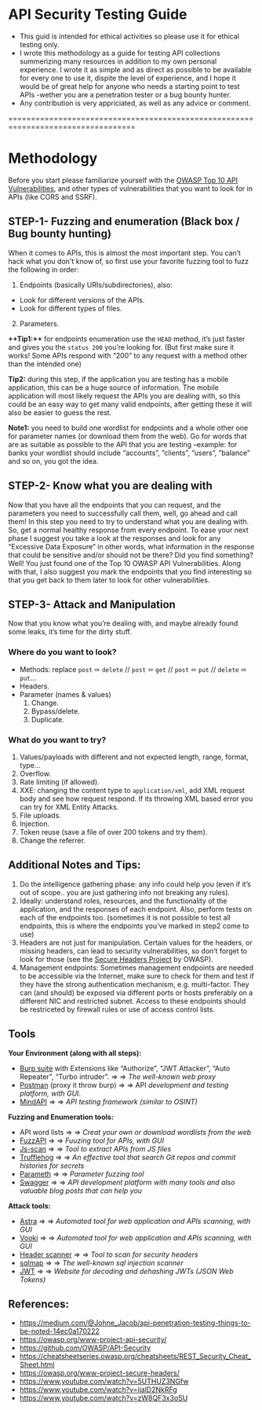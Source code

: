 # API Security Testing Guide
- This guid is intended for ethical activities so please use it for ethical testing only.
- I wrote this methodology as a guide for testing API collections summerizing many resources in addition to my own personal experience. I wrote it as simple and as direct as possible to be available for every one to use it, dispite the level of experience, and I hope it would be of great help for anyone who needs a starting point to test APIs -wether you are a penetration tester or a bug bounty hunter.
- Any contribution is very appriciated, as well as any advice or comment.

==================================================================================

# Methodology
Before you start please familiarize yourself with the [OWASP Top 10 API Vulnerabilities](https://owasp.org/www-project-api-security/), and other types of vulnerabilities that you want to look for in APIs (like CORS and SSRF).

## STEP-1- Fuzzing and enumeration (Black box / Bug bounty hunting)
When it comes to APIs, this is almost the most important step. You can’t hack what you don't know of, so first use your favorite fuzzing tool to fuzz the following in order:
1. Endpoints (basically URIs/subdirectories), also:
  - Look for different versions of the APIs.
  - Look for different types of files.
2. Parameters.

**++Tip1:++** for endpoints enumeration use the `HEAD` method, it’s just faster and gives you the `status 200` you’re looking for. (But first make sure it works! Some APIs respond with “200” to any request with a method other than the intended one)

**Tip2:** during this step, if the application you are testing has a mobile application, this can be a huge source of information. The mobile application will most likely request the APIs you are dealing with, so this could be an easy way to get many valid endpoints, after getting these it will also be easier to guess the rest.

**Note1:** you need to build one wordlist for endpoints and a whole other one for parameter names (or download them from the web). Go for words that are as suitable as possible to the API that you are testing –example: for banks your wordlist should include “accounts”, ”clients”, ”users”, ”balance” and so on, you got the idea.

## STEP-2- Know what you are dealing with
Now that you have all the endpoints that you can request, and the parameters you need to successfully call them, well, go ahead and call them! In this step you need to try to understand what you are dealing with. So, get a normal healthy response from every endpoint. To ease your next phase I suggest you take a look at the responses and look for any “Excessive Data Exposure” in other words, what information in the response that could be sensitive and/or should not be there? Did you find something? Well! You just found one of the Top 10 OWASP API Vulnerabilities. Along with that, I also suggest you mark the endpoints that you find interesting so that you get back to them later to look for other vulnerabilities.

## STEP-3- Attack and Manipulation
Now that you know what you’re dealing with, and maybe already found some leaks, it’s time for the dirty stuff.
### Where do you want to look?
- Methods: replace `post` ⬄ `delete` // `post` ⬄ `get` // `post` ⬄ `put` // `delete` ⬄ `put`...
- Headers.
- Parameter (names & values)
  1. Change.
  2. Bypass/delete.
  3. Duplicate.
### What do you want to try?
1. Values/payloads with different and not expected length, range, format, type…
2. Overflow.
3. Rate limiting (if allowed).
4. XXE: changing the content type to `application/xml`, add XML request body and see how request respond. If its throwing XML based error you can try for XML Entity Attacks.
5. File uploads.
6. Injection.
7. Token reuse (save a file of over 200 tokens and try them).
8. Change the referrer.

## Additional Notes and Tips:
1. Do the intelligence gathering phase: any info could help you (even if it’s out of scope.. you are just gathering info not breaking any rules).
2. Ideally: understand roles, resources, and the functionality of the application, and the responses of each endpoint. Also, perform tests on each of the endpoints too. (sometimes it is not possible to test all endpoints, this is where the endpoints you’ve marked in step2 come to use)
3. Headers are not just for manipulation. Certain values for the headers, or missing headers, can lead to security vulnerabilities, so don’t forget to look for those (see the [Secure Headers Project](https://owasp.org/www-project-secure-headers/) by OWASP).
4. Management endpoints: Sometimes management endpoints are needed to be accessible via the Internet, make sure to check for them and test if they have the strong authentication mechanism, e.g. multi-factor. They can (and should) be exposed via different ports or hosts preferably on a different NIC and restricted subnet. Access to these endpoints should be restriceted by firewall rules or use of access control lists.

## Tools

**Your Environment (along with all steps):**
- [Burp suite](https://portswigger.net/burp/communitydownload) with Extensions like “Authorize”, “JWT Attacker”, “Auto Repeater”, “Turbo intruder”. ⇒ ⇒ _The well-known web proxy_
- [Postman](https://www.postman.com/) (proxy it throw burp) ⇒ ⇒ API _development and testing platform, with GUI_.
- [MindAPI](https://dsopas.github.io/MindAPI/play/) ⇒ ⇒ _API testing framework (similar to OSINT)_

**Fuzzing and Enumeration tools:**
- API word lists ⇒ ⇒ _Creat your own or download wordlists from the web_
- [FuzzAPI](https://github.com/Fuzzapi/fuzzapi) ⇒ ⇒ _Fuuzing tool for APIs, with GUI_
- [Js-scan](https://github.com/zseano/JS-Scan) ⇒ ⇒ _Tool to extract APIs from JS files_
- [Trufflehog](https://github.com/trufflesecurity/truffleHog) ⇒ ⇒ _An effective tool that search Git repos and commit histories for secrets_ 
- [Parameth](https://github.com/maK-/parameth) ⇒ ⇒ _Parameter fuzzing tool_
- [Swagger](https://swagger.io/) ⇒ ⇒ _API development platform with many tools and also valuable blog posts that can help you_

**Attack tools:**
- [Astra](https://github.com/flipkart-incubator/Astra) ⇒ ⇒ _Automated tool for web application and APIs scanning, with GUI_
- [Vooki](https://www.vegabird.com/vooki/) ⇒ ⇒ _Automated tool for web application and APIs scanning, with GUI_
- [Header scanner](https://securityheaders.com/) ⇒ ⇒ _Tool to scan for security headers_
- [sqlmap](https://sqlmap.org/) ⇒ ⇒ _The well-known sql injection scanner_
- [JWT](https://jwt.io/) ⇒ ⇒ _Website for decoding and dehashing JWTs (JSON Web Tokens)_


## References:
- https://medium.com/@Johne_Jacob/api-penetration-testing-things-to-be-noted-14ec0a170222
- https://owasp.org/www-project-api-security/
- https://github.com/OWASP/API-Security
- https://cheatsheetseries.owasp.org/cheatsheets/REST_Security_Cheat_Sheet.html
- https://owasp.org/www-project-secure-headers/
- https://www.youtube.com/watch?v=5UTHUZ3NGfw 
- https://www.youtube.com/watch?v=ijalD2NkRFg
- https://www.youtube.com/watch?v=zW8QF3x3oSU
